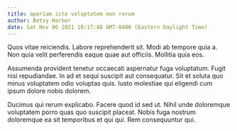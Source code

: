 ```yaml
---
title: aperiam iste voluptatem non rerum
author: Betsy Harber
date: Sat Nov 06 2021 10:17:48 GMT-0400 (Eastern Daylight Time)
---
```

Quos vitae reiciendis. Labore reprehenderit sit. Modi ab tempore quia a. Non quia velit perferendis eaque quae aut officiis. Mollitia quia eos.

 Assumenda provident tenetur occaecati aspernatur fuga voluptatum. Fugit nisi repudiandae. In ad et sequi suscipit aut consequatur. Sit et soluta quo minus voluptatem odio voluptas quis. Iusto molestiae qui eligendi cum ipsum dolore nobis dolorem.

 Ducimus qui rerum explicabo. Facere quod id sed ut. Nihil unde doloremque voluptatem porro quas quo suscipit placeat. Nobis fuga nostrum doloremque ea sit temporibus et qui qui. Rem consequuntur qui.